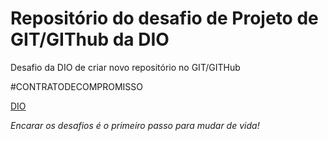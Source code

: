 # Repositório do desafio de Projeto de GIT/GIThub da DIO
Desafio da DIO de criar novo repositório no GIT/GITHub

#CONTRATODECOMPROMISSO

[DIO](https://web.dio.me/)

*Encarar os desafios é o primeiro passo para mudar de vida!*

